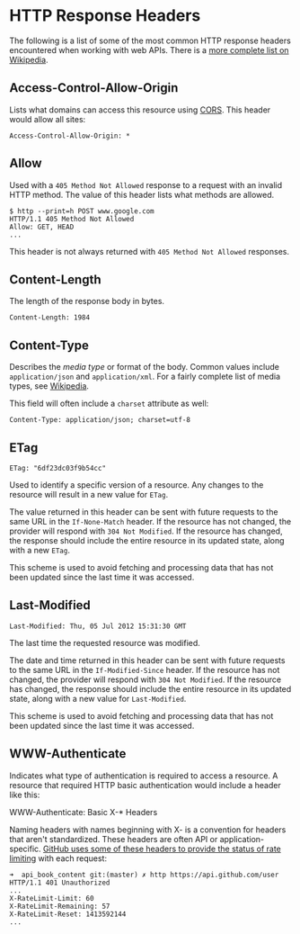 # HTTP Response Headers

The following is a list of some of the most common HTTP response headers encountered when working with web APIs. There is a [more complete list on Wikipedia](https://en.wikipedia.org/wiki/List_of_HTTP_header_fields#Response_fields).

## Access-Control-Allow-Origin

Lists what domains can access this resource using [CORS](https://en.wikipedia.org/wiki/Cross-origin_resource_sharing). This header would allow all sites:
```
Access-Control-Allow-Origin: *
```

## Allow

Used with a `405 Method Not Allowed` response to a request with an invalid HTTP method. The value of this header lists what methods are allowed.
```
$ http --print=h POST www.google.com
HTTP/1.1 405 Method Not Allowed
Allow: GET, HEAD
...
```

This header is not always returned with `405 Method Not Allowed` responses.

## Content-Length

The length of the response body in bytes.
```
Content-Length: 1984
```

## Content-Type

Describes the *media type* or format of the body. Common values include `application/json` and `application/xml`. For a fairly complete list of media types, see [Wikipedia](https://en.wikipedia.org/wiki/Internet_media_type#List_of_common_media_types).

This field will often include a `charset` attribute as well:
```
Content-Type: application/json; charset=utf-8
```

## ETag
```
ETag: "6df23dc03f9b54cc"
```
Used to identify a specific version of a resource. Any changes to the resource will result in a new value for `ETag`.

The value returned in this header can be sent with future requests to the same URL in the `If-None-Match` header. If the resource has not changed, the provider will respond with `304 Not Modified`. If the resource has changed, the response should include the entire resource in its updated state, along with a new `ETag`.

This scheme is used to avoid fetching and processing data that has not been updated since the last time it was accessed.

## Last-Modified
```
Last-Modified: Thu, 05 Jul 2012 15:31:30 GMT
```
The last time the requested resource was modified.

The date and time returned in this header can be sent with future requests to the same URL in the `If-Modified-Since` header. If the resource has not changed, the provider will respond with `304 Not Modified`. If the resource has changed, the response should include the entire resource in its updated state, along with a new value for `Last-Modified`.

This scheme is used to avoid fetching and processing data that has not been updated since the last time it was accessed.

## WWW-Authenticate

Indicates what type of authentication is required to access a resource. A resource that required HTTP basic authentication would include a header like this:

WWW-Authenticate: Basic
X-* Headers

Naming headers with names beginning with X- is a convention for headers that aren't standardized. These headers are often API or application-specific. [GitHub uses some of these headers to provide the status of rate limiting](https://developer.github.com/v3/#rate-limiting) with each request:
```
➜  api_book_content git:(master) ✗ http https://api.github.com/user
HTTP/1.1 401 Unauthorized
...
X-RateLimit-Limit: 60
X-RateLimit-Remaining: 57
X-RateLimit-Reset: 1413592144
...
```
